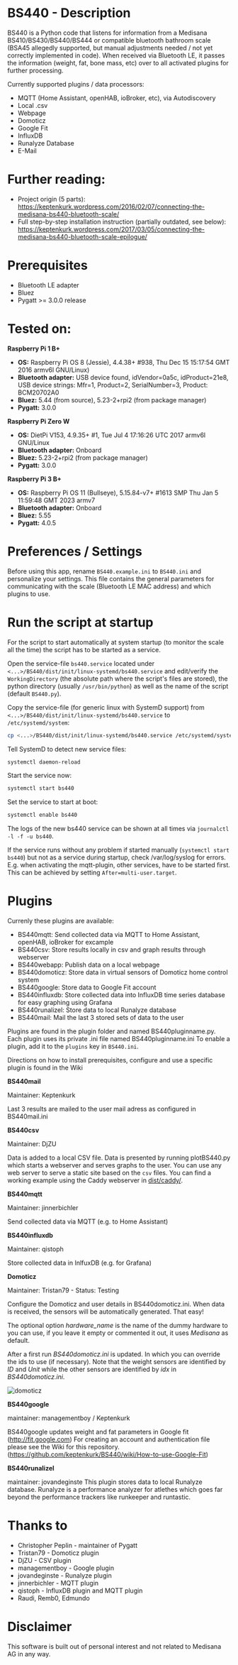 # BS440 - Description
BS440 is a Python code that listens for information from a Medisana BS410/BS430/BS440/BS444
or compatible bluetooth bathroom scale (BSA45 allegedly supported, but manual adjustments needed / not yet correctly implemented in code). When received via Bluetooth LE, it passes the
information (weight, fat, bone mass, etc) over to all activated plugins for further processing.

Currently supported plugins / data processors:
- MQTT (Home Assistant, openHAB, ioBroker, etc), via Autodiscovery
- Local .csv
- Webpage
- Domoticz
- Google Fit
- InfluxDB
- Runalyze Database
- E-Mail

# Further reading:
- Project origin (5 parts): https://keptenkurk.wordpress.com/2016/02/07/connecting-the-medisana-bs440-bluetooth-scale/
- Full step-by-step installation instruction (partially outdated, see below): https://keptenkurk.wordpress.com/2017/03/05/connecting-the-medisana-bs440-bluetooth-scale-epilogue/

# Prerequisites
- Bluetooth LE adapter
- Bluez
- Pygatt >= 3.0.0 release

# Tested on:
**Raspberry Pi 1 B+**
- **OS:** Raspberry Pi OS 8 (Jessie), 4.4.38+ #938, Thu Dec 15 15:17:54 GMT 2016 armv6l GNU/Linux)
- **Bluetooth adapter:** USB device found, idVendor=0a5c, idProduct=21e8, USB device strings: Mfr=1, Product=2, SerialNumber=3, Product: BCM20702A0
- **Bluez:** 5.44 (from source), 5.23-2+rpi2 (from package manager)
- **Pygatt:** 3.0.0

**Raspberry Pi Zero W**
- **OS:** DietPi V153, 4.9.35+ #1, Tue Jul 4 17:16:26 UTC 2017 armv6l GNU/Linux
- **Bluetooth adapter:** Onboard
- **Bluez:** 5.23-2+rpi2 (from package manager)
- **Pygatt:** 3.0.0

**Raspberry Pi 3 B+**
- **OS:** Raspberry Pi OS 11 (Bullseye), 5.15.84-v7+ #1613 SMP Thu Jan 5 11:59:48 GMT 2023 armv7
- **Bluetooth adapter:** Onboard
- **Bluez:** 5.55
- **Pygatt:** 4.0.5

# Preferences / Settings
Before using this app, rename `BS440.example.ini` to `BS440.ini` and personalize your settings.
This file contains the general parameters for communicating with the scale (Bluetooth LE
MAC address) and which plugins to use.

# Run the script at startup
For the script to start automatically at system startup (to monitor the scale all the time)
the script has to be started as a service.

Open the service-file `bs440.service` located under `<...>/BS440/dist/init/linux-systemd/bs440.service`
and edit/verify the `WorkingDirectory` (the absolute path where the script's files are stored), the
python directory (usually `/usr/bin/python`) as well as the name of the script (default `BS440.py`).

Copy the service-file (for generic linux with SystemD support) from
`<...>/BS440/dist/init/linux-systemd/bs440.service` to `/etc/systemd/system`:
```bash
cp <...>/BS440/dist/init/linux-systemd/bs440.service /etc/systemd/system/
```

Tell SystemD to detect new service files:
```bash
systemctl daemon-reload 
```

Start the service now:
```bash
systemctl start bs440
```
Set the service to start at boot:
```bash
systemctl enable bs440
```
The logs of the new bs440 service can be shown at all times via ```journalctl -l -f -u bs440```.

If the service runs without any problem if started manually (```systemctl start bs440```) but not
as a service during startup, check /var/log/syslog for errors. E.g. when activating the mqtt-plugin,
other services, have to be started first. This can be achieved by setting ```After=multi-user.target```.

# Plugins
Currenly these plugins are available:
* BS440mqtt: Send collected data via MQTT to Home Assistant, openHAB, ioBroker for excample
* BS440csv: Store results locally in csv and graph results through webserver
* BS440webapp: Publish data on a local webpage
* BS440domoticz: Store data in virtual sensors of Domoticz home control system
* BS440google: Store data to Google Fit account
* BS440influxdb: Store collected data into InfluxDB time series database for easy graphing using Grafana
* BS440runalizel: Store data to local Runalyze database
* BS440mail: Mail the last 3 stored sets of data to the user

Plugins are found in the plugin folder and named BS440pluginname.py. Each plugin uses
its private .ini file named BS440pluginname.ini
To enable a plugin, add it to the `plugins` key in `BS440.ini`.

Directions on how to install prerequisites, configure and use a specific plugin is found in the Wiki

**BS440mail**

Maintainer: Keptenkurk

Last 3 results are mailed to the user mail adress as configured in BS440mail.ini

**BS440csv**

Maintainer: DjZU

Data is added to a local CSV file. Data is presented by running plotBS440.py which
starts a webserver and serves graphs to the user.
You can use any web server to serve a static site based on the `csv` files. You can find a
working example using the Caddy webserver in [dist/caddy/](dist/caddy/).

**BS440mqtt**

Maintainer: jinnerbichler

Send collected data via MQTT (e.g. to Home Assistant)

**BS440influxdb**

Maintainer: qistoph

Store collected data in InlfuxDB (e.g. for Grafana)

**Domoticz**

Maintainer: Tristan79 - Status: Testing

Configure the Domoticz and user details in BS440domoticz.ini.
When data is received, the sensors will be automatically generated. That easy!

The optional option _hardware_name_ is the name of the dummy hardware to you can use,
if you leave it empty or commented it out, it uses _Medisana_ as default.

After a first run _BS440domoticz.ini_ is updated. In which you can override
the ids to use (if necessary). Note that the weight sensors are identified by _ID_ and _Unit_
while the other sensors are identified by _idx_ in _BS440domoticz.ini_.

![domoticz](https://raw.githubusercontent.com/Tristan79/BS440/master/BS440domoticz.png)

**BS440google**

maintainer: managementboy / Keptenkurk

BS440google updates weight and fat parameters in Google fit (http://fit.google.com)
For creating an account and authentication file please see the Wiki for this
repository.(https://github.com/keptenkurk/BS440/wiki/How-to-use-Google-Fit)

**BS440runalizel**

maintainer: jovandeginste
This plugin stores data to local Runalyze database. Runalyze is a performance analyzer for atlethes which goes far beyond the performance trackers like runkeeper and runtastic. 

# Thanks to
* Christopher Peplin - maintainer of Pygatt
* Tristan79 - Domoticz plugin
* DjZU - CSV plugin
* managementboy - Google plugin
* jovandeginste - Runalyze plugin
* jinnerbichler - MQTT plugin
* qistoph - InfluxDB plugin and MQTT plugin
* Raudi, Remb0, Edmundo

# Disclaimer
This software is built out of personal interest and not related to
Medisana AG in any way.
